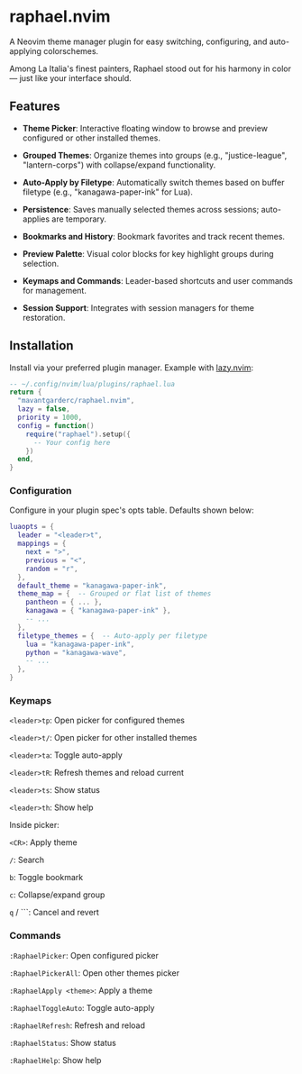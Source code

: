 # raphael.nvim

A Neovim theme manager plugin for easy switching, configuring, and auto-applying colorschemes.

Among La Italia's finest painters, Raphael stood out for his harmony in color — just like your interface should.

## Features

- **Theme Picker**: Interactive floating window to browse and preview configured or other installed themes.

- **Grouped Themes**: Organize themes into groups (e.g., "justice-league", "lantern-corps") with collapse/expand functionality.

- **Auto-Apply by Filetype**: Automatically switch themes based on buffer filetype (e.g., "kanagawa-paper-ink" for Lua).

- **Persistence**: Saves manually selected themes across sessions; auto-applies are temporary.

- **Bookmarks and History**: Bookmark favorites and track recent themes.

- **Preview Palette**: Visual color blocks for key highlight groups during selection.

- **Keymaps and Commands**: Leader-based shortcuts and user commands for management.

- **Session Support**: Integrates with session managers for theme restoration.

## Installation

Install via your preferred plugin manager. Example with [lazy.nvim](https://github.com/folke/lazy.nvim):

```lua
-- ~/.config/nvim/lua/plugins/raphael.lua
return {
  "mavantgarderc/raphael.nvim",
  lazy = false,
  priority = 1000,
  config = function()
    require("raphael").setup({
      -- Your config here
    })
  end,
}
```

### Configuration

Configure in your plugin spec's opts table. Defaults shown below:
```lua
luaopts = {
  leader = "<leader>t",
  mappings = {
    next = ">",
    previous = "<",
    random = "r",
  },
  default_theme = "kanagawa-paper-ink",
  theme_map = {  -- Grouped or flat list of themes
    pantheon = { ... },
    kanagawa = { "kanagawa-paper-ink" },
    -- ...
  },
  filetype_themes = {  -- Auto-apply per filetype
    lua = "kanagawa-paper-ink",
    python = "kanagawa-wave",
    -- ...
  },
}
```

### Keymaps

`<leader>tp`: Open picker for configured themes

`<leader>t/`: Open picker for other installed themes

`<leader>ta`: Toggle auto-apply

`<leader>tR`: Refresh themes and reload current

`<leader>ts`: Show status

`<leader>th`: Show help

Inside picker:

`<CR>`: Apply theme

`/`: Search

`b`: Toggle bookmark

`c`: Collapse/expand group

`q` / ``<Esc>`: Cancel and revert

### Commands

`:RaphaelPicker`: Open configured picker

`:RaphaelPickerAll`: Open other themes picker

`:RaphaelApply <theme>`: Apply a theme

`:RaphaelToggleAuto`: Toggle auto-apply

`:RaphaelRefresh`: Refresh and reload

`:RaphaelStatus`: Show status

`:RaphaelHelp`: Show help

